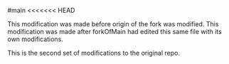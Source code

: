 #main
<<<<<<< HEAD

This modification was made before origin of the fork was modified.
This modification was made after forkOfMain had edited this same file with its own modifications.

This is the second set of modifications to the original repo.

